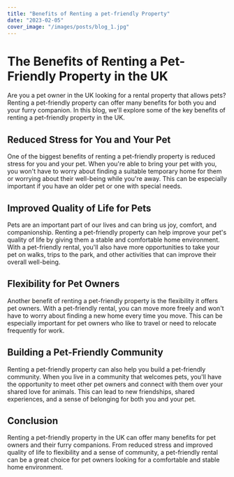```yaml
---
title: "Benefits of Renting a pet-friendly Property"
date: "2023-02-05"
cover_image: "/images/posts/blog_1.jpg"
---
```


# The Benefits of Renting a Pet-Friendly Property in the UK

Are you a pet owner in the UK looking for a rental property that allows pets? Renting a pet-friendly property can offer many benefits for both you and your furry companion. In this blog, we'll explore some of the key benefits of renting a pet-friendly property in the UK.

## Reduced Stress for You and Your Pet

One of the biggest benefits of renting a pet-friendly property is reduced stress for you and your pet. When you're able to bring your pet with you, you won't have to worry about finding a suitable temporary home for them or worrying about their well-being while you're away. This can be especially important if you have an older pet or one with special needs.

## Improved Quality of Life for Pets

Pets are an important part of our lives and can bring us joy, comfort, and companionship. Renting a pet-friendly property can help improve your pet's quality of life by giving them a stable and comfortable home environment. With a pet-friendly rental, you'll also have more opportunities to take your pet on walks, trips to the park, and other activities that can improve their overall well-being.

## Flexibility for Pet Owners

Another benefit of renting a pet-friendly property is the flexibility it offers pet owners. With a pet-friendly rental, you can move more freely and won't have to worry about finding a new home every time you move. This can be especially important for pet owners who like to travel or need to relocate frequently for work.

## Building a Pet-Friendly Community

Renting a pet-friendly property can also help you build a pet-friendly community. When you live in a community that welcomes pets, you'll have the opportunity to meet other pet owners and connect with them over your shared love for animals. This can lead to new friendships, shared experiences, and a sense of belonging for both you and your pet.

## Conclusion

Renting a pet-friendly property in the UK can offer many benefits for pet owners and their furry companions. From reduced stress and improved quality of life to flexibility and a sense of community, a pet-friendly rental can be a great choice for pet owners looking for a comfortable and stable home environment.
